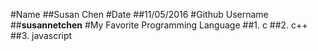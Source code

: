 #Name
##Susan Chen
#Date
##11/05/2016
#Github Username
##**susannetchen**
#My Favorite Programming Language
##1. c
##2. c++
##3. javascript
